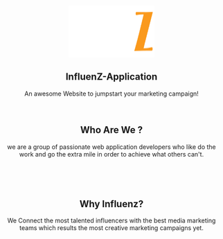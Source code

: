 <!-- PROJECT LOGO -->
<br />
<div align="center">
  <a href="https://github.com/zedd37/AngularProject/tree/main">
    <img src="src/assets/images/Home/nav word logo.PNG" alt="Logo" width="200" height="120">
  </a>

  <h2 align="center">InfluenZ-Application</h2>

  <p align="center">
    An awesome Website to jumpstart your marketing campaign!
    <br />
    <br />
    <br />
  </p>
  <h2>
    Who Are We ?
    </h2>
  <p>
    we are a group of passionate web application developers who like do the work and go the extra mile in order to achieve what others can't. 
  </p>
    <br />
    <br />
    <br />
   <h2>
    Why Influenz?
    </h2>
   <p>
   We Connect the most talented influencers with the best media marketing teams which results the most creative  marketing campaigns yet. 
  </p>
</div>
